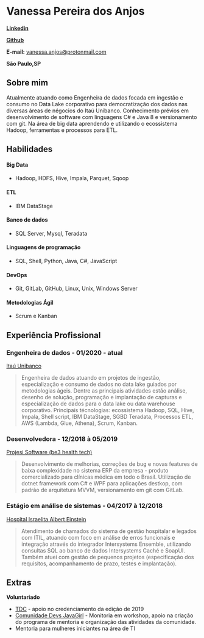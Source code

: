 # Vanessa Pereira dos Anjos

**[Linkedin](https://www.linkedin.com/in/vanessa-p-anjos/)**

**[Github](https://github.com/vssaAnjos)**

**E-mail:** vanessa.anjos@protonmail.com

**São Paulo,SP**

## Sobre mim
Atualmente atuando como Engenheira de dados focada em ingestão e consumo no Data Lake corporativo para democratização dos dados nas diversas áreas de négocios do Itaú Unibanco.
Conhecimento prévios em desenvolvimento de software com linguagens C# e Java 8 e versionamento com git. Na área de big data aprendendo e utilizando o ecossistema Hadoop, ferramentas e processos para ETL.


## Habilidades

#### Big Data
* Hadoop, HDFS, Hive, Impala, Parquet, Sqoop

#### ETL
* IBM DataStage

#### Banco de dados
* SQL Server, Mysql, Teradata

#### Linguagens de programação
* SQL, Shell, Python, Java, C#, JavaScript

#### DevOps
* Git, GitLab, GitHub, Linux, Unix, Windows Server

#### Metodologias Ágil
* Scrum e Kanban


## Experiência Profissional

### Engenheira de dados - 01/2020 - atual
[Itaú Unibanco](https://www.itau.com.br/sobre/quem-somos/)
> Engenheira de dados atuando em projetos de ingestão, especialização e consumo de dados no data lake guiados por metodologias ágeis. Dentre as principais atividades estão análise, desenho de solução, programação e implantação de capturas e especialização de dados para o data lake ou data warehouse corporativo. 
Principais técnologias: ecossistema Hadoop, SQL, Hive, Impala, Shell script, IBM DataStage, SGBD Teradata, Processos ETL, AWS (Lambda, Glue, Athena), Scrum, Kanban.

### Desenvolvedora - 12/2018 à 05/2019
[Projesi Software (be3 health tech)](https://www.projesi.com.br/)
> Desenvolvimento de melhorias, correções de bug e novas features de baixa complexidade no sistema ERP da empresa - produto comercializado para clínicas médica em todo o Brasil. Utilização de dotnet framework com C# e WPF para aplicações destkop, com padrão de arquitetura MVVM, versionamento em git com GitLab.

### Estágio em análise de sistemas - 04/2017 à 12/2018
[Hospital Israelita Albert Einstein](https://www.einstein.br/Pages/Home.aspx)
> Atendimento de chamados do sistema de gestão hospitalar e legados com ITIL, atuando com foco em análise de erros funcionais e integração através do integrador Intersystems Ensemble, utilizando consultas SQL ao banco de dados Intersystems Caché e SoapUI. Também atuei com gestão de pequenos projetos (especificação dos requisitos, acompanhamento de prazo, testes e implantação).

## Extras
**Voluntariado**
* [TDC](https://thedevconf.com/pt) - apoio no credenciamento da edição de 2019 
* [Comunidade Devs JavaGirl](https://www.meetup.com/pt-BR/Devs-Java-Girl/) - Monitoria em workshop, apoio na criação do programa de mentoria e organização das atividades da comunidade.   
* Mentoria para mulheres iniciantes na área de TI
